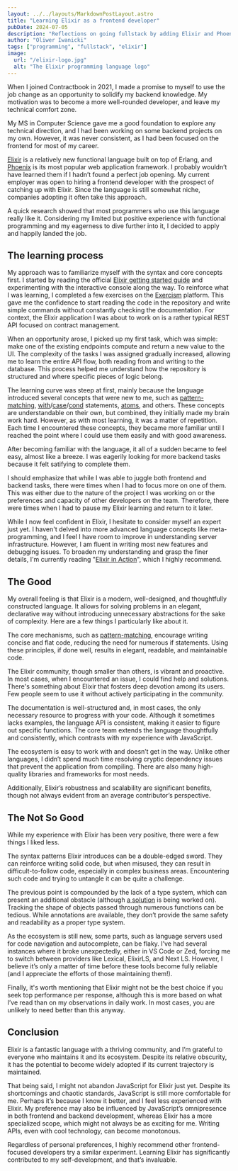```yaml
---
layout: ../../layouts/MarkdownPostLayout.astro
title: "Learning Elixir as a frontend developer"
pubDate: 2024-07-05
description: "Reflections on going fullstack by adding Elixir and Phoenix to my skill set."
author: "Oliwer Iwanicki"
tags: ["programming", "fullstack", "elixir"]
image:
  url: "/elixir-logo.jpg"
  alt: "The Elixir programming language logo"
---
```


When I joined Contractbook in 2021, I made a promise to myself to use the job change as an opportunity to solidify my backend knowledge. My motivation was to become a more well-rounded developer, and leave my technical comfort zone.

My MS in Computer Science gave me a good foundation to explore any technical direction, and I had been working on some backend projects on my own. However, it was never consistent, as I had been focused on the frontend for most of my career.

[Elixir](https://elixir-lang.org/) is a relatively new functional language built on top of Erlang, and [Phoenix](https://www.phoenixframework.org) is its most popular web application framework. I probably wouldn’t have learned them if I hadn’t found a perfect job opening. My current employer was open to hiring a frontend developer with the prospect of catching up with Elixir. Since the language is still somewhat niche, companies adopting it often take this approach.

A quick research showed that most programmers who use this language really like it. Considering my limited but positive experience with functional programming and my eagerness to dive further into it, I decided to apply and happily landed the job.

## The learning process


My approach was to familiarize myself with the syntax and core concepts first. I started by reading the official [Elixir getting started guide](https://elixirschool.com/en/lessons/basics/basics#getting-started-0) and experimenting with the interactive console along the way. To reinforce what I was learning, I completed a few exercises on the [Exercism](https://exercism.org/tracks/elixir) platform. This gave me the confidence to start reading the code in the repository and write simple commands without constantly checking the documentation. For context, the Elixir application I was about to work on is a rather typical REST API focused on contract management.

When an opportunity arose, I picked up my first task, which was simple: make one of the existing endpoints compute and return a new value to the UI. The complexity of the tasks I was assigned gradually increased, allowing me to learn the entire API flow, both reading from and writing to the database. This process helped me understand how the repository is structured and where specific pieces of logic belong.

The learning curve was steep at first, mainly because the language introduced several concepts that were new to me, such as [pattern-matching](https://elixirschool.com/en/lessons/basics/pattern_matching), [with](https://elixirschool.com/en/lessons/basics/control_structures#with-3)/[case](https://elixirschool.com/en/lessons/basics/control_structures#case-1)/[cond](https://elixirschool.com/en/lessons/basics/control_structures#cond-2) statements, [atoms](https://elixirschool.com/en/lessons/basics/basics#atoms-7), and others. These concepts are understandable on their own, but combined, they initially made my brain work hard. However, as with most learning, it was a matter of repetition. Each time I encountered these concepts, they became more familiar until I reached the point where I could use them easily and with good awareness.

After becoming familiar with the language, it all of a sudden became to feel easy, almost like a breeze. I was eagerily looking for more backend tasks because it felt satifying to complete them.

I should emphasize that while I was able to juggle both frontend and backend tasks, there were times when I had to focus more on one of them. This was either due to the nature of the project I was working on or the preferences and capacity of other developers on the team. Therefore, there were times when I had to pause my Elixir learning and return to it later.

While I now feel confident in Elixir, I hesitate to consider myself an expert just yet. I haven't delved into more advanced language concepts like meta-programming, and I feel I have room to improve in understanding server infrastructure. However, I am fluent in writing most new features and debugging issues. To broaden my understanding and grasp the finer details, I'm currently reading "[Elixir in Action](https://www.manning.com/books/elixir-in-action-third-edition)", which I highly recommend.

## The Good


My overall feeling is that Elixir is a modern, well-designed, and thoughtfully constructed language. It allows for solving problems in an elegant, declarative way without introducing unnecessary abstractions for the sake of complexity. Here are a few things I particularly like about it.

The core mechanisms, such as [pattern-matching](https://elixirschool.com/en/lessons/basics/pattern_matching), encourage writing concise and flat code, reducing the need for numerous if statements. Using these principles, if done well, results in elegant, readable, and maintainable code.

The Elixir community, though smaller than others, is vibrant and proactive. In most cases, when I encountered an issue, I could find help and solutions. There's something about Elixir that fosters deep devotion among its users. Few people seem to use it without actively participating in the community.

The documentation is well-structured and, in most cases, the only necessary resource to progress with your code. Although it sometimes lacks examples, the language API is consistent, making it easier to figure out specific functions. The core team extends the language thoughtfully and consistently, which contrasts with my experience with JavaScript.

The ecosystem is easy to work with and doesn’t get in the way. Unlike other languages, I didn’t spend much time resolving cryptic dependency issues that prevent the application from compiling. There are also many high-quality libraries and frameworks for most needs.

Additionally, Elixir’s robustness and scalability are significant benefits, though not always evident from an average contributor’s perspective.

## The Not So Good

While my experience with Elixir has been very positive, there were a few things I liked less.

The syntax patterns Elixir introduces can be a double-edged sword. They can reinforce writing solid code, but when misused, they can result in difficult-to-follow code, especially in complex business areas. Encountering such code and trying to untangle it can be quite a challenge.

The previous point is compounded by the lack of a type system, which can present an additional obstacle (although [a solution](https://www.youtube.com/watch?v=giYbq4HmfGA) is being worked on). Tracking the shape of objects passed through numerous functions can be tedious. While annotations are available, they don’t provide the same safety and readability as a proper type system.

As the ecosystem is still new, some parts, such as language servers used for code navigation and autocomplete, can be flaky. I’ve had several instances where it broke unexpectedly, either in VS Code or Zed, forcing me to switch between providers like Lexical, ElixirLS, and Next LS. However, I believe it’s only a matter of time before these tools become fully reliable (and I appreciate the efforts of those maintaining them!).

Finally, it's worth mentioning that Elixir might not be the best choice if you seek top performance per response, although this is more based on what I’ve read than on my observations in daily work. In most cases, you are unlikely to need better than this anyway.

## Conclusion


Elixir is a fantastic language with a thriving community, and I’m grateful to everyone who maintains it and its ecosystem. Despite its relative obscurity, it has the potential to become widely adopted if its current trajectory is maintained.

That being said, I might not abandon JavaScript for Elixir just yet. Despite its shortcomings and chaotic standards, JavaScript is still more comfortable for me. Perhaps it’s because I know it better, and I feel less experienced with Elixir. My preference may also be influenced by JavaScript’s omnipresence in both frontend and backend development, whereas Elixir has a more specialized scope, which might not always be as exciting for me. Writing APIs, even with cool technology, can become monotonous.

Regardless of personal preferences, I highly recommend other frontend-focused developers try a similar experiment. Learning Elixir has significantly contributed to my self-development, and that’s invaluable.
